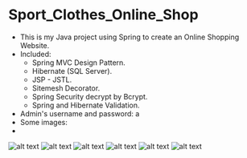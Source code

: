 # Sport_Clothes_Online_Shop
- This is my Java project using Spring to create an Online Shopping Website.
- Included:
  - Spring MVC Design Pattern.
  - Hibernate (SQL Server).
  - JSP - JSTL.
  - Sitemesh Decorator.
  - Spring Security decrypt by Bcrypt.
  - Spring and Hibernate Validation.
- Admin's username and password: a
- Some images:
- 
![alt text](https://i.ibb.co/mN7P8Wk/1.png)
![alt text](https://i.ibb.co/cTkbQ07/2.png)
![alt text](https://i.ibb.co/zZSVbK2/3.png)
![alt text](https://i.ibb.co/DG6XCk2/4.png)
![alt text](https://i.ibb.co/xHnk0h7/5.png)
![alt text](https://i.ibb.co/2nSyhCg/6.png)



